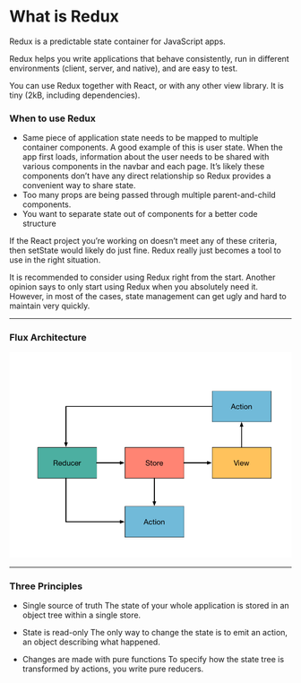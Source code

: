 # What is Redux

Redux is a predictable state container for JavaScript apps.

Redux helps you write applications that behave consistently, run in different environments (client, server, and native), and are easy to test.

You can use Redux together with React, or with any other view library. It is tiny (2kB, including dependencies).

### When to use Redux

* Same piece of application state needs to be mapped to multiple container components.
  A good example of this is user state. When the app first loads, information about the user needs to be shared with various components in the navbar and each page. It’s likely these components don’t have any direct relationship so Redux provides a convenient way to share state.
* Too many props are being passed through multiple parent-and-child components.
* You want to separate state out of components for a better code structure

If the React project you’re working on doesn’t meet any of these criteria, then setState would likely do just fine. Redux really just becomes a tool to use in the right situation.

It is recommended to consider using Redux right from the start. Another opinion says to only start using Redux when you absolutely need it. However, in most of the cases, state management can get ugly and hard to maintain very quickly.

---

### Flux Architecture

![Example](../diagram/dist/flux.png)

---

### Three Principles

* Single source of truth
  The state of your whole application is stored in an object tree within a single store.

* State is read-only
  The only way to change the state is to emit an action, an object describing what happened.

* Changes are made with pure functions
  To specify how the state tree is transformed by actions, you write pure reducers.
